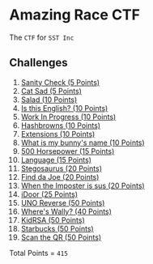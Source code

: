 # Amazing Race CTF

The `CTF` for `SST Inc`

## Challenges

1. <a href="ctf/challenge/Sanity%20Check/">Sanity Check (5 Points)</a> 
2. <a href="ctf/challenge/Cat%20Sad/">Cat Sad (5 Points)</a>
3. <a href="ctf/challenge/Salad/">Salad (10 Points)</a>
4. <a href="ctf/challenge/Is%20this%20English/">Is this English? (10 Points)</a>
5. <a href="ctf/challenge/Work%20In%20Progress/">Work In Progress (10 Points)</a>
6. <a href="ctf/challenge/Hashbrowns/">Hashbrowns (10 Points)</a>
7. <a href="ctf/challenge/Extensions/">Extensions (10 Points)</a>
8. <a href="ctf/challenge/What%20is%20my%20bunny's%20name/">What is my bunny's name (10 Points)</a> 
9. <a href="ctf/challenge/500%20Horsepower/">500 Horsepower (15 Points)</a>
10. <a href="ctf/challenge/Language/">Language (15 Points)</a>
11. <a href="ctf/challenge/Stegosaurus/">Stegosaurus (20 Points)</a>
12. <a href="ctf/challenge/Find%20da%20Joe/">Find da Joe (20 Points)</a> 
13. <a href="ctf/challenge/When%20the%20Imposter%20is%20sus/">When the Imposter is sus (20 Points)</a>
14. <a href="ctf/challenge/iDoor/">iDoor (25 Points)</a>
15. <a href="ctf/challenge/UNO%20Reverse/">UNO Reverse (50 Points)</a>
16. <a href="ctf/challenge/Where's%20Wally/">Where's Wally? (40 Points)</a>
17. <a href="ctf/challenge/KidRSA/">KidRSA (50 Points)</a>
18. <a href="ctf/challenge/Starbucks/">Starbucks (50 Points)</a>
19. <a href="ctf/challenge/Scan%20the%20QR/">Scan the QR (50 Points)</a>

Total Points = `415`


